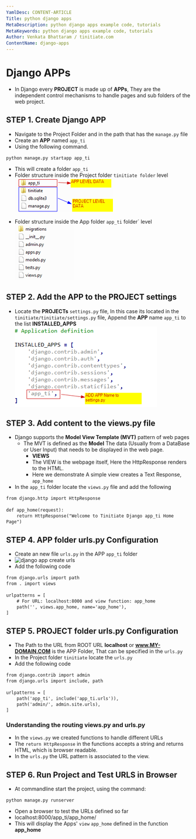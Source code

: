 ```yaml
---
YamlDesc: CONTENT-ARTICLE
Title: python django apps
MetaDescription: python django apps example code, tutorials
MetaKeywords: python django apps example code, tutorials
Author: Venkata Bhattaram / tinitiate.com
ContentName: django-apps
---
```


# Django APPs
* In Django every **PROJECT** is made up of **APPs**,  They are the independent 
  control mechanisms to handle pages and sub folders of the web project.


## STEP 1. Create Django APP
* Navigate to the Project Folder and in the path that has the `manage.py` file
* Create an **APP** named `app_ti`
* Using the following command.
```
python manage.py startapp app_ti
```
* This will create a folder `app_ti`
* Folder structure inside the Project folder `tinitiate folder` level
![python django project app folder structure](python-django-project-app-folder-structure.png "python django project app folder structure")
>
* Folder structure inside the App folder `app_ti` folder` level
![python django app folder structure](python-django-app-folder-structure.png "python django app folder structure")
>


## STEP 2. Add the APP to the PROJECT settings
* Locate the **PROJECTs** `settings.py` file, In this case its located in the 
  `tinitiate/tinitiate/settings.py` file, Append the **APP** name `app_ti` to 
  the list **INSTALLED_APPS**
![python project app settings](python-project-app-settings.png "python project app settings")


## STEP 3. Add content to the views.py file
* Django supports the **Model View Template (MVT)** pattern of web pages
  * The MVT is defined as the **Model** The data (Usually from a DataBase or 
    User Input) that needs to be displayed in the web page.
    * **VIEWS**
    * The VIEW is the webpage itself, Here the HttpResponse renders to the HTML.
    * Here we demonstrate A simple view creates a Text Response, `app_home`
* In the `app_ti` folder locate the `views.py` file and add the following
```
from django.http import HttpResponse

def app_home(request):
    return HttpResponse("Welcome to Tinitiate Django app_ti Home Page")
```


## STEP 4. APP folder urls.py Configuration
* Create an new file `urls.py` in the APP `app_ti` folder
* ![django app create urls](django-app-create-urls-py.png "django app create urls")
* Add the following code
```
from django.urls import path
from . import views

urlpatterns = [
    # For URL: localhost:8000 and view function: app_home
    path('', views.app_home, name='app_home'),
]
```


## STEP 5. PROJECT folder urls.py Configuration
* The Path to the URL from ROOT URL **localhost** or **www.MY-DOMAIN.COM** 
  is the APP Folder, That can be specified in the `urls.py`
* In the Project folder `tinitiate` locate the `urls.py`
* Add the following code
```
from django.contrib import admin
from django.urls import include, path

urlpatterns = [
    path('app_ti', include('app_ti.urls')),
    path('admin/', admin.site.urls),
]
```

### Understanding the routing views.py and urls.py
* In the `views.py` we created functions to handle different URLs
* The `return HttpResponse` in the functions accepts a string and returns 
  HTML, which is browser readable.
* In the `urls.py` the URL pattern is associated to the view.<function-name>


## STEP 6. Run Project and Test URLS in Browser
* At commandline start the project, using the command:
```
python manage.py runserver
```
* Open a browser to test the URLs defined so far
* localhost:8000/app_ti/app_home/
* This will display the Apps' `view` `app_home` defined in the function **app_home**
